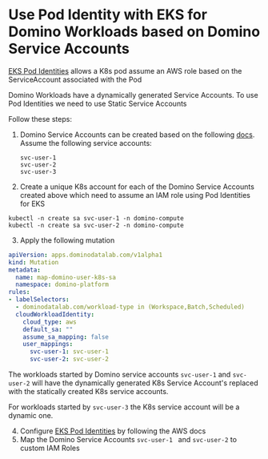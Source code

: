 # Use Pod Identity with EKS for Domino Workloads based on Domino Service Accounts

[EKS Pod Identities](https://docs.aws.amazon.com/eks/latest/userguide/pod-identities.html) allows a K8s pod assume an AWS role based on the ServiceAccount associated with the Pod

Domino Workloads have a dynamically generated Service Accounts. To use Pod Identities we need to use Static Service Accounts

Follow these steps:

1. Domino Service Accounts can be created based on the following [docs](https://docs.dominodatalab.com/en/latest/admin_guide/6921e5/domino-service-accounts/). 
   Assume the following service accounts:
    ```commandline
    svc-user-1
    svc-user-2
    svc-user-3
    ```
2. Create a unique K8s account for each of the Domino Service Accounts created above which need to assume an IAM role using Pod Identities for EKS
```shell
kubectl -n create sa svc-user-1 -n domino-compute
kubectl -n create sa svc-user-2 -n domino-compute
```
3. Apply the following mutation 

```yaml
apiVersion: apps.dominodatalab.com/v1alpha1
kind: Mutation
metadata:
  name: map-domino-user-k8s-sa
  namespace: domino-platform
rules:
- labelSelectors:
  - dominodatalab.com/workload-type in (Workspace,Batch,Scheduled)
  cloudWorkloadIdentity:
    cloud_type: aws
    default_sa: ""
    assume_sa_mapping: false
    user_mappings:
      svc-user-1: svc-user-1 
      svc-user-2: svc-user-2
```
The workloads started by Domino service accounts `svc-user-1` and `svc-user-2` will have 
the dynamically generated K8s Service Account's replaced with the statically created K8s service accounts.

For workloads started by `svc-user-3` the K8s service account will be a dynamic one.

4. Configure [EKS Pod Identities](https://docs.aws.amazon.com/eks/latest/userguide/pod-identities.html) by following the AWS docs
5. Map the Domino Service Accounts `svc-user-1 ` and `svc-user-2` to custom IAM Roles 



